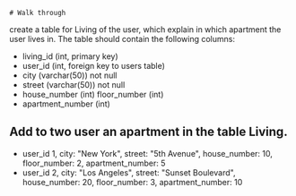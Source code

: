     # Walk through

create a table for Living of the user, which explain in which apartment the user lives in. The table should contain the following columns:
 - living_id (int, primary key)
 - user_id (int, foreign key to users table)
 - city (varchar(50)) not null
 - street (varchar(50)) not null
 - house_number (int)
  floor_number (int)
 - apartment_number (int)

## Add to two user an apartment in the table Living.  
 - user_id 1, city: "New York", street: "5th Avenue", house_number: 10, floor_number: 2, apartment_number: 5
 - user_id 2, city: "Los Angeles", street: "Sunset Boulevard", house_number: 20, floor_number: 3, apartment_number: 10